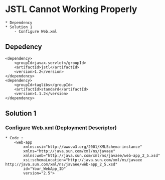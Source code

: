 # JSTL Cannot Working Properly
	* Dependency 
	* Solution 1 
		- Configure Web.xml 
	
## Depedency
	<dependency>
	    <groupId>javax.servlet</groupId>
	    <artifactId>jstl</artifactId>
	    <version>1.2</version>
	</dependency>
	<dependency>
		<groupId>taglibs</groupId>
		<artifactId>standard</artifactId>
		<version>1.1.2</version>
	</dependency>
## Solution 1 
### Configure Web.xml (Deployment Descriptor)
	* Code : 
		<web-app 
			xmlns:xsi="http://www.w3.org/2001/XMLSchema-instance" 
			xmlns="http://java.sun.com/xml/ns/javaee"
			xmlns:web="http://java.sun.com/xml/ns/javaee/web-app_2_5.xsd" 
			xsi:schemaLocation="http://java.sun.com/xml/ns/javaee http://java.sun.com/xml/ns/javaee/web-app_2_5.xsd"
			id="Your_WebApp_ID"
			version="2.5">